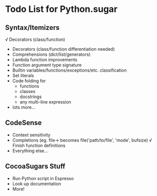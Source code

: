 Todo List for Python.sugar
==========================

Syntax/Itemizers
-----------------
√ Decorators (class/function)
- Decorators (class/function differentiation needed)
- Comprehensions (dict/list/generators)
- Lambda function improvements
- Function argument type signature
- Builtin variables/functions/exceptions/etc. classification
- Set literals
- Code folding for
  - functions
  - classes
  - docstrings
  - any multi-line expression
- lots more...

CodeSense
---------
- Context sensitivity
- Completions (eg. file&rarr; becomes file('path/to/file', 'mode', bufsize)
√ Finish function definitions
- Everything else...

CocoaSugars Stuff
-----------------
- Run Python script in Espresso
- Look up documentation
- More!
